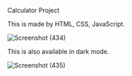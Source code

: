 Calculator Project

This is made by HTML, CSS, JavaScript.


![Screenshot (434)](https://user-images.githubusercontent.com/114987574/225388790-07ad6297-cb72-4cba-8cd3-9abeef4f6e05.png)


This is also available in dark mode.


![Screenshot (435)](https://user-images.githubusercontent.com/114987574/225388890-bde98df9-61cf-4b66-9943-b90f1f67dc4b.png)
